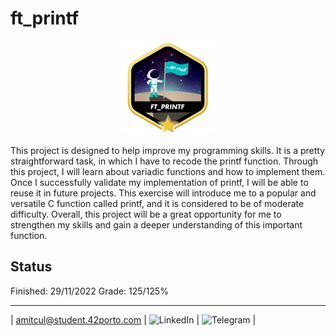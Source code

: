 # ft_printf

<p align="center">
  <img src="https://github.com/mcombeau/mcombeau/blob/main/42_badges/ft_printfm.png" />
</p>

This project is designed to help improve my programming skills.
It is a pretty straightforward task, in which I have to recode the printf function.
Through this project, I will learn about variadic functions and how to implement them. Once I successfully validate my implementation of printf, I will be able to reuse it in future projects. This exercise will introduce me to a popular and versatile C function called printf, and it is considered to be of moderate difficulty. Overall, this project will be a great opportunity for me to strengthen my skills and gain a deeper understanding of this important function.

## Status
Finished: 29/11/2022
Grade: 125/125%

-----
| amitcul@student.42porto.com | ![LinkedIn](https://www.linkedin.com/in/alexandru-mitcul-430a18241/) | ![Telegram](t.me/MitculAlex) |
